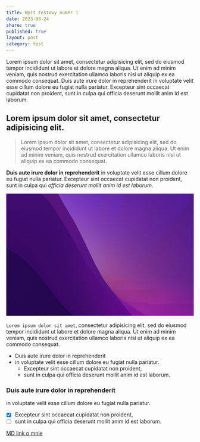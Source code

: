 ```yaml
---
title: Wpis testowy numer 1
date: 2023-08-24
share: true
published: true
layout: post
category: test
---
```


Lorem ipsum dolor sit amet, consectetur adipisicing elit, sed do eiusmod tempor incididunt ut labore et dolore magna aliqua. Ut enim ad minim veniam, quis nostrud exercitation ullamco laboris nisi ut aliquip ex ea commodo consequat. Duis aute irure dolor in reprehenderit in voluptate velit esse cillum dolore eu fugiat nulla pariatur. Excepteur sint occaecat cupidatat non proident, sunt in culpa qui officia deserunt mollit anim id est laborum.

## Lorem ipsum dolor sit amet, consectetur adipisicing elit.

> Lorem ipsum dolor sit amet, consectetur adipisicing elit, sed do eiusmod tempor incididunt ut labore et dolore magna aliqua. Ut enim ad minim veniam, quis nostrud exercitation ullamco laboris nisi ut aliquip ex ea commodo consequat.

**Duis aute irure dolor in reprehenderit** in voluptate velit esse cillum dolore eu fugiat nulla pariatur. Excepteur sint occaecat cupidatat non proident, sunt in culpa qui *officia deserunt mollit anim id est laborum.*

![](/images/2023-08/2023-08-23_wallpaper1.png)

`Lorem ipsum dolor sit amet`, consectetur adipisicing elit, sed do eiusmod tempor incididunt ut labore et dolore magna aliqua. Ut enim ad minim veniam, quis nostrud exercitation ullamco laboris nisi ut aliquip ex ea commodo consequat.

- Duis aute irure dolor in reprehenderit
- in voluptate velit esse cillum dolore eu fugiat nulla pariatur.
	- Excepteur sint occaecat cupidatat non proident,
	- sunt in culpa qui officia deserunt mollit anim id est laborum.

### Duis aute irure dolor in reprehenderit

in voluptate velit esse cillum dolore eu fugiat nulla pariatur.
- [x] Excepteur sint occaecat cupidatat non proident,
- [ ] sunt in culpa qui officia deserunt mollit anim id est laborum.

[MD link o mnie](/pages/o-mnie)
